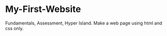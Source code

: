 
# My-First-Website
Fundamentals, Assessment, Hyper Island. Make a web page using html and css only.
